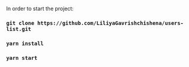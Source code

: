 In order to start the project:

### `git clone https://github.com/LiliyaGavrishchishena/users-list.git`

### `yarn install`

### `yarn start`
